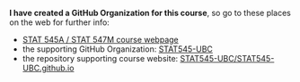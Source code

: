__I have created a GitHub Organization for this course__, so go to these places on the web for further info:

  * [STAT 545A / STAT 547M course webpage](http://stat545-ubc.github.io)
  * the supporting GitHub Organization: [STAT545-UBC](https://github.com/STAT545-UBC/)
  * the repository supporting course website: [STAT545-UBC/STAT545-UBC.github.io](https://github.com/STAT545-UBC/STAT545-UBC.github.io)
